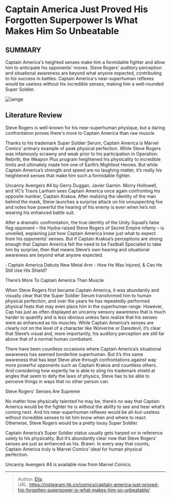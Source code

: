 # Captain America Just Proved His Forgotten Superpower Is What Makes Him So Unbeatable


## SUMMARY 



  Captain America&#39;s heighted senses make him a formidable fighter and allow him to anticipate his opponents&#39; moves.   Steve Rogers&#39; auditory perception and situational awareness are beyond what anyone expected, contributing to his success in battles.   Captain America&#39;s near-superhuman reflexes would be useless without his incredible senses, making him a well-rounded Super Soldier.  

![iamge](https://static1.srcdn.com/wordpress/wp-content/uploads/2023/10/captain-america-recast-mcu.jpg)

## Literature Review

Steve Rogers is well-known for his near-superhuman physique, but a daring confrontation proves there&#39;s more to Captain America than raw muscle.




Thanks to his trademark Super Soldier Serum, Captain America is Marvel Comics’ primary example of peak physical perfection. While Steve Rogers was infamously scrawny and weak prior to his participation in Operation: Rebirth, the Weapon Plus program heightened his physicality to incredible limits and ultimately made him one of Earth’s Mightiest Heroes. But while Captain America’s strength and speed are no laughing matter, it’s really his heightened senses that make him such a formidable fighter.




Uncanny Avengers #4 by Gerry Duggan, Javier Garrón. Morry Hollowell, and VC’s Travis Lanham sees Captain America once again confronting his opposite number, Captain Krakoa. After realizing the identity of the man behind the mask, Steve launches a surprise attack on his unsuspecting foe and notes how powerful the hearing of his enemy is even when he’s not wearing his enhanced battle suit.

          

After a dramatic confrontation, the true identity of the Unity Squad’s false flag opponent – the Hydra-raised Steve Rogers of Secret Empire infamy – is unveiled, explaining just how Captain America knew just what to expect from his opponents’ senses. But if Captain Krakoa’s perceptions are strong enough that Captain America felt the need to be Fastball Specialed to take him by surprise, then that means Steve’s own hearing and situational awareness are beyond what anyone expected.




 : Captain America Debuts New Metal Arm - How He Was Injured, &amp; Can He Still Use His Shield?


 There’s More To Captain America Than Muscle 
          

When Steve Rogers first became Captain America, it was abundantly and visually clear that the Super Soldier Serum transformed him to human physical perfection, and over the years he has repeatedly performed physical feats that may even place him in the superhuman range. However, Cap has just as often displayed an uncanny sensory awareness that is much harder to quantify and is less obvious unless fans realize that his senses were as enhanced as his muscles. While Captain America’s senses are clearly not on the level of a character like Wolverine or Daredevil, it’s clear that Steve’s visual and, more importantly, his auditory perception are still far above that of a normal human combatant.




There have been countless occasions where Captain America’s situational awareness has seemed borderline superhuman. But it’s this same awareness that has kept Steve alive through confrontations against way more powerful opponents such as Captain Krakoa and countless others. And considering how expertly he is able to sling his trademark shield at angles that seem to defy the laws of physics, Steve has to be able to perceive things in ways that no other person can.



 Steve Rogers&#39; Senses Are Supreme 
          

No matter how physically talented he may be, there’s no way that Captain America would be the fighter he is without the ability to see and hear what’s coming next. And his near-superhuman reflexes would be all-but-useless without incredible senses to let him know when and where to react. Otherwise, Steve Rogers would be a pretty lousy Super Soldier.




Captain America’s Super Soldier status usually gets harped on in reference solely to his physicality. But it’s abundantly clear now that Steve Rogers’ senses are just as enhanced as his. Brawn. In every way that counts, Captain America truly is Marvel Comics’ ideal for human physical perfection.

Uncanny Avengers #4 is available now from Marvel Comics.



---

> Author: [Ella](https://instagram.hk.cn/)  
> URL: https://instagram.hk.cn/comics/captain-america-just-proved-his-forgotten-superpower-is-what-makes-him-so-unbeatable/  

